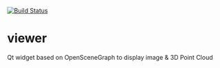 [![Build Status](https://drone.io/github.com/Mizux/viewer/status.png)](https://drone.io/github.com/Mizux/viewer/latest)

viewer
======

Qt widget based on OpenSceneGraph to display image &amp; 3D Point Cloud
